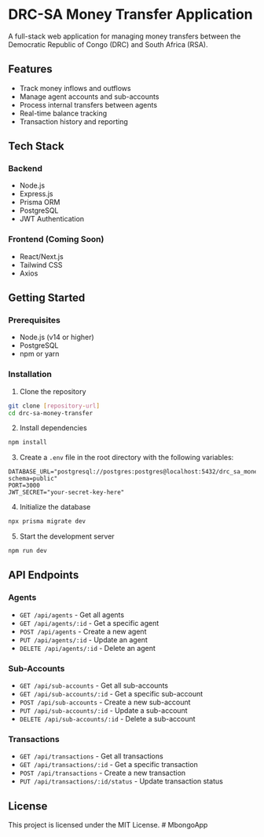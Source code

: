 # DRC-SA Money Transfer Application

A full-stack web application for managing money transfers between the Democratic Republic of Congo (DRC) and South Africa (RSA).

## Features

- Track money inflows and outflows
- Manage agent accounts and sub-accounts
- Process internal transfers between agents
- Real-time balance tracking
- Transaction history and reporting

## Tech Stack

### Backend
- Node.js
- Express.js
- Prisma ORM
- PostgreSQL
- JWT Authentication

### Frontend (Coming Soon)
- React/Next.js
- Tailwind CSS
- Axios

## Getting Started

### Prerequisites
- Node.js (v14 or higher)
- PostgreSQL
- npm or yarn

### Installation

1. Clone the repository
```bash
git clone [repository-url]
cd drc-sa-money-transfer
```

2. Install dependencies
```bash
npm install
```

3. Create a `.env` file in the root directory with the following variables:
```
DATABASE_URL="postgresql://postgres:postgres@localhost:5432/drc_sa_money?schema=public"
PORT=3000
JWT_SECRET="your-secret-key-here"
```

4. Initialize the database
```bash
npx prisma migrate dev
```

5. Start the development server
```bash
npm run dev
```

## API Endpoints

### Agents
- `GET /api/agents` - Get all agents
- `GET /api/agents/:id` - Get a specific agent
- `POST /api/agents` - Create a new agent
- `PUT /api/agents/:id` - Update an agent
- `DELETE /api/agents/:id` - Delete an agent

### Sub-Accounts
- `GET /api/sub-accounts` - Get all sub-accounts
- `GET /api/sub-accounts/:id` - Get a specific sub-account
- `POST /api/sub-accounts` - Create a new sub-account
- `PUT /api/sub-accounts/:id` - Update a sub-account
- `DELETE /api/sub-accounts/:id` - Delete a sub-account

### Transactions
- `GET /api/transactions` - Get all transactions
- `GET /api/transactions/:id` - Get a specific transaction
- `POST /api/transactions` - Create a new transaction
- `PUT /api/transactions/:id/status` - Update transaction status

## License

This project is licensed under the MIT License. # MbongoApp
